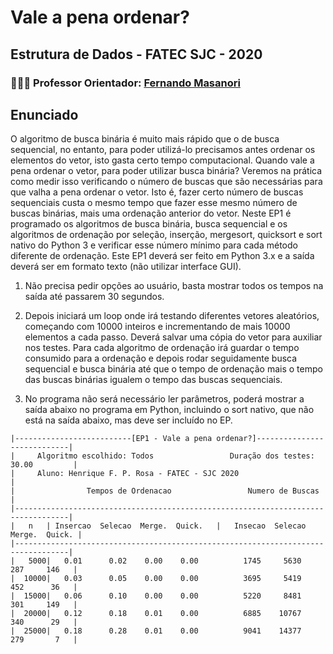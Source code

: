 #  Vale a pena ordenar? 
## Estrutura de Dados - FATEC SJC - 2020

### 👨🏽‍🏫 Professor Orientador: [Fernando Masanori](https://github.com/fmasanori)

## Enunciado

O algoritmo de busca binária é muito mais rápido que o de busca sequencial, no entanto, para poder utilizá-lo precisamos antes ordenar os elementos do vetor, isto gasta certo tempo computacional. Quando vale a pena ordenar o vetor, para poder utilizar busca binária? Veremos na prática como medir isso verificando o número de buscas que são necessárias para que valha a pena ordenar o vetor. Isto é, fazer certo número de buscas sequenciais custa o mesmo tempo que fazer esse mesmo número de buscas binárias, mais uma ordenação anterior do vetor. Neste EP1 é programado os algoritmos de busca binária, busca sequencial e os algoritmos de ordenação por seleção, inserção, mergesort, quicksort e sort nativo do Python 3 e verificar esse número mínimo para cada método diferente de ordenação. Este EP1 deverá ser feito em Python 3.x e a saída deverá ser em formato texto (não utilizar interface GUI). 

1. Não precisa pedir opções ao usuário, basta mostrar todos os tempos na saída até passarem 30 segundos. 

2. Depois iniciará um loop onde irá testando diferentes vetores aleatórios, começando com 10000 inteiros e incrementando de mais 10000 elementos a cada passo. Deverá salvar uma cópia do vetor para auxiliar nos testes. Para cada algoritmo de ordenação  irá guardar o tempo consumido para a ordenação e depois rodar seguidamente busca sequencial e busca binária até que o tempo de ordenação mais o tempo das buscas binárias igualem o tempo das buscas sequenciais. 

3. No programa não será necessário ler parâmetros, poderá mostrar a saída abaixo no programa em Python, incluindo o sort nativo, que não está na saída abaixo, mas deve ser incluído no EP.

```
|--------------------------[EP1 - Vale a pena ordenar?]----------------------------|
|     Algoritmo escolhido: Todos                 Duração dos testes: 30.00         |
|     Aluno: Henrique F. P. Rosa - FATEC - SJC 2020                                |
|                Tempos de Ordenacao                 Numero de Buscas              |  
|----------------------------------------------------------------------------------|
|   n   | Insercao  Selecao  Merge.  Quick.   |   Insecao  Selecao  Merge.  Quick. |
|----------------------------------------------------------------------------------|
|   5000|   0.01      0.02    0.00    0.00          1745     5630    287     146   |
|  10000|   0.03      0.05    0.00    0.00          3695     5419    452      36   |
|  15000|   0.06      0.10    0.00    0.00          5220     8481    301     149   |
|  20000|   0.12      0.18    0.01    0.00          6885    10767    340      29   |
|  25000|   0.18      0.28    0.01    0.00          9041    14377    279       7   |
```